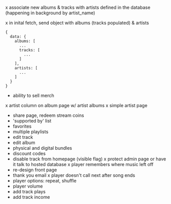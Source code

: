 x associate new albums & tracks with artists defined in the database (happening in background by artist_name)

x in inital fetch, send object with albums (tracks populated) & artists

```
{
  data: {
    albums: [
      ...
      tracks: [
        ...
      ]
    ],
    artists: [
      ...
    ]
  }
}
```

- ability to sell merch



x artist column on album page w/ artist albums
x simple artist page
- share page, redeem stream coins
- 'supported by' list
- favorites
- multiple playlists
- edit track
- edit album
- physical and digital bundles
- discount codes
- disable track from homepage (visible flag)
x protect admin page or have it talk to hosted database
x player remembers where music left off
- re-design front page
- thank you email
x player doesn't call next after song ends
- player options: repeat, shuffle
- player volume
- add track plays
- add track income
